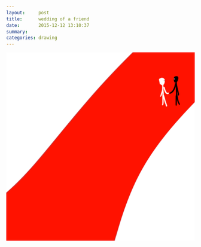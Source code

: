 ```yaml
---
layout:     post
title:      wedding of a friend
date:       2015-12-12 13:10:37
summary:    
categories: drawing
---
```

![wedding of a friend](/images/diary/wedding-of-a-friend.png "xing xi")
